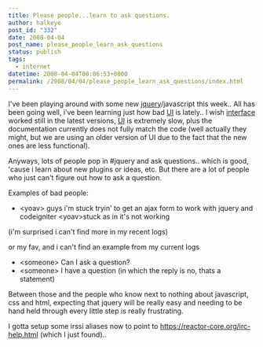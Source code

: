 ```yaml
---
title: Please people...learn to ask questions.
author: halkeye
post_id: "332"
date: 2008-04-04
post_name: please_people_learn_ask_questions
status: publish
tags:
  - internet
datetime: 2008-04-04T00:06:53+0800
permalink: /2008/04/04/please_people_learn_ask_questions/index.html
---
```


I've been playing around with some new [jquery](https://web.archive.org/web/20080403065406/http://jquery.com/)/javascript this week.. All has been going well, i've been learning just how bad [UI](https://web.archive.org/web/20080509154548/http://ui.jquery.com/) is lately.. I wish [interface](https://web.archive.org/web/20080315084128/http://interface.eyecon.ro/) worked still in the latest versions, [UI](https://web.archive.org/web/20080509154548/http://ui.jquery.com/) is extremely slow, plus the documentation currently does not fully match the code (well actually they might, but we are using an older version of UI due to the fact that the new ones are less functional).

Anyways, lots of people pop in #jquery and ask questions.. which is good, 'cause i learn about new plugins or ideas, etc. But there are a lot of people who just can't figure out how to ask a question.

Examples of bad people:
* &lt;yoav&gt; guys i'm stuck tryin' to get an ajax form to work with jquery and codeigniter &lt;yoav&gt;stuck as in it's not working

(i'm surprised i can't find more in my recent logs)

or my fav, and i can't find an example from my current logs
* &lt;someone&gt; Can I ask a question?
* &lt;someone&gt; I have a question (in which the reply is no, thats a statement)

Between those and the people who know next to nothing about javascript, css and html, expecting that jquery will be really easy and needing to be hand held through every little step is really frustrating.

I gotta setup some irssi aliases now to point to https://reactor-core.org/irc-help.html (which I just found)..
